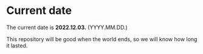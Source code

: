# Current date

The current date is **2022.12.03.** (YYYY.MM.DD.)

This repository will be good when the world ends, so we will know how long it lasted.